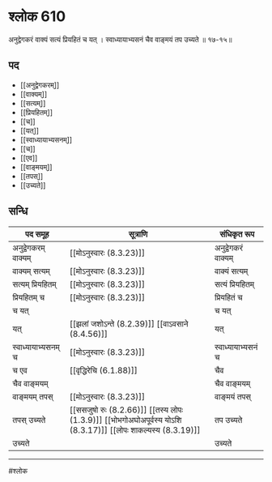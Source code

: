 # श्लोक 610

अनुद्वेगकरं वाक्यं सत्यं प्रियहितं च यत् ।
स्वाध्यायाभ्यसनं चैव वाङ्मयं तप उच्यते ॥ १७-१५॥


## पद 

- [[अनुद्वेगकरम्]]
- [[वाक्यम्]]
- [[सत्यम्]]
- [[प्रियहितम्]]
- [[च]]
- [[यत्]]
- [[स्वाध्यायाभ्यसनम्]]
- [[च]]
- [[एव]]
- [[वाङ्मयम्]]
- [[तपस्]]
- [[उच्यते]]

## सन्धि

| पद समूह | सूत्राणि | संधिकृत रूप |
| ----- | ----- | ----- |
| अनुद्वेगकरम् वाक्यम् |  [[मोऽनुस्वारः (8.3.23)]] | अनुद्वेगकरं वाक्यम् |
| वाक्यम् सत्यम् |  [[मोऽनुस्वारः (8.3.23)]] | वाक्यं सत्यम् |
| सत्यम् प्रियहितम् |  [[मोऽनुस्वारः (8.3.23)]] | सत्यं प्रियहितम् |
| प्रियहितम् च |  [[मोऽनुस्वारः (8.3.23)]] | प्रियहितं च |
| च यत् |  | च यत् |
| यत् |  [[झलां जशोऽन्ते (8.2.39)]] [[वाऽवसाने (8.4.56)]] | यत् |
| स्वाध्यायाभ्यसनम् च |  [[मोऽनुस्वारः (8.3.23)]] | स्वाध्यायाभ्यसनं च |
| च एव |  [[वृद्धिरेचि (6.1.88)]] | चैव |
| चैव वाङ्मयम् |  | चैव वाङ्मयम् |
| वाङ्मयम् तपस् |  [[मोऽनुस्वारः (8.3.23)]] | वाङ्मयं तपस् |
| तपस् उच्यते |  [[ससजुषो रुः (8.2.66)]] [[तस्य लोपः (1.3.9)]] [[भोभगोअघोअपूर्वस्य योऽशि (8.3.17)]] [[लोपः शाकल्यस्य (8.3.19)]] | तप उच्यते |
| उच्यते |  | उच्यते |


---

#श्लोक